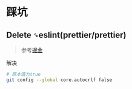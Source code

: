 # 踩坑

## Delete `␍`eslint(prettier/prettier)

> 参考[掘金](https://juejin.cn/post/6844904069304156168)

解决

```bash
# 原本值为true
git config --global core.autocrlf false
```
